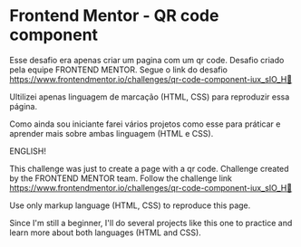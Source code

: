 # Frontend Mentor - QR code component

Esse desafio era apenas criar um pagina com um qr code. Desafio criado pela equipe FRONTEND MENTOR. Segue o link do desafio https://www.frontendmentor.io/challenges/qr-code-component-iux_sIO_H🚀

Ultilizei apenas linguagem de marcação (HTML, CSS) para reproduzir essa página.

Como ainda sou iniciante farei vários projetos como esse para práticar e aprender mais sobre ambas linguagem (HTML e CSS).

ENGLISH!

This challenge was just to create a page with a qr code. Challenge created by the FRONTEND MENTOR team. Follow the challenge link https://www.frontendmentor.io/challenges/qr-code-component-iux_sIO_H🚀

Use only markup language (HTML, CSS) to reproduce this page.

Since I'm still a beginner, I'll do several projects like this one to practice and learn more about both languages (HTML and CSS).
